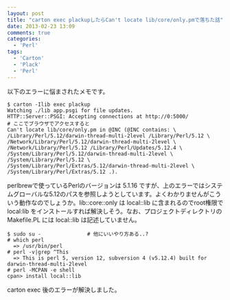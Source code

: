 ```yaml
---
layout: post
title: "carton exec plackupしたらCan't locate lib/core/only.pmで落ちた話"
date: 2013-02-23 13:09
comments: true
categories: 
  - 'Perl'
tags:
  - 'Carton'
  - 'Plack'
  - 'Perl'
---
```


以下のエラーに悩まされたメモです。

    $ carton -Ilib exec plackup
    Watching ./lib app.psgi for file updates.
    HTTP::Server::PSGI: Accepting connections at http://0:5000/
    # ここでブラウザでアクセスすると
    Can't locate lib/core/only.pm in @INC (@INC contains: \
    /Library/Perl/5.12/darwin-thread-multi-2level /Library/Perl/5.12 \
    /Network/Library/Perl/5.12/darwin-thread-multi-2level \
    /Network/Library/Perl/5.12 /Library/Perl/Updates/5.12.4 \
    /System/Library/Perl/5.12/darwin-thread-multi-2level \
    /System/Library/Perl/5.12 \
    /System/Library/Perl/Extras/5.12/darwin-thread-multi-2level \
    /System/Library/Perl/Extras/5.12 .).

perlbrewで使っているPerlのバージョンは 5.1.16 ですが、上のエラーではシステムグローバルな5.12のパスを参照しようとしています。よくわかりませんがこういう動作なのでしょうか。lib::core::only は local::lib に含まれるのでroot権限で local:lib をインストールすれば解決しそう。なお、プロジェクトディレクトリの Makefile.PL には local::lib は記述していません。

    $ sudo su -               # 他にいいやり方ある..?
    # which perl 
      => /usr/bin/perl
    # perl -v|grep ^This
      => This is perl 5, version 12, subversion 4 (v5.12.4) built for darwin-thread-multi-2level
    # perl -MCPAN -e shell
    cpan> install local::lib

carton exec 後のエラーが解決しました。
